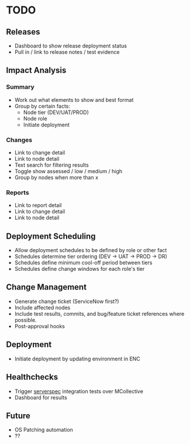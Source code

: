 # TODO

## Releases

* Dashboard to show release deployment status
* Pull in / link to release notes / test evidence

## Impact Analysis

### Summary

* Work out what elements to show and best format
* Group by certain facts:
	* Node tier (DEV/UAT/PROD)
	* Node role
	* Initiate deployment

### Changes

* Link to change detail
* Link to node detail
* Text search for filtering results
* Toggle show assessed / low / medium / high
* Group by nodes when more than x

### Reports

* Link to report detail
* Link to change detail
* Link to node detail

## Deployment Scheduling

* Allow deployment schedules to be defined by role or other fact
* Schedules determine tier ordering (DEV -> UAT -> PROD -> DR)
* Schedules define minimum cool-off period between tiers
* Schedules define change windows for each role's tier

## Change Management

* Generate change ticket (ServiceNow first?)
* Include affected nodes
* Include test results, commits, and bug/feature ticket references where possible.
* Post-approval hooks

## Deployment

* Initiate deployment by updating environment in ENC

## Healthchecks

* Trigger [serverspec](http://serverspec.org/) integration tests over MCollective
* Dashboard for results

## Future

* OS Patching automation
* ??
